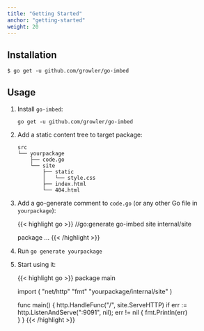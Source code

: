 ```yaml
---
title: "Getting Started"
anchor: "getting-started"
weight: 20
---
```

## Installation

```text
$ go get -u github.com/growler/go-imbed
```

## Usage

1. Install `go-imbed`:

    ```
    go get -u github.com/growler/go-imbed

    ```
2. Add a static content tree to target package:

    ```
    src
    └── yourpackage
        ├── code.go
        └── site
            ├── static
            │   └── style.css
            ├── index.html
            └── 404.html
    ```

3. Add a go-generate comment to `code.go` (or any other Go file in `yourpackage`):

    {{< highlight go >}}
    //go:generate go-imbed site internal/site
    
    package ...
    {{< /highlight >}}

4. Run `go generate yourpackage`

5. Start using it:

    {{< highlight go >}}
    package main 

    import (
        "net/http"
        "fmt"
        "yourpackage/internal/site"
    )

    func main() {
    	http.HandleFunc("/", site.ServeHTTP)
    	if err := http.ListenAndServe(":9091", nil); err != nil {
    		fmt.Println(err)   
 		}
    }
    {{< /highlight >}}
